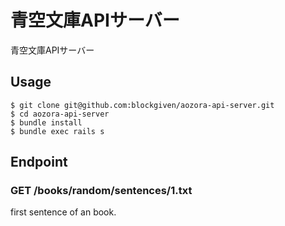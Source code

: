 # 青空文庫APIサーバー

青空文庫APIサーバー

## Usage

    $ git clone git@github.com:blockgiven/aozora-api-server.git
    $ cd aozora-api-server
    $ bundle install
    $ bundle exec rails s

## Endpoint

### GET /books/random/sentences/1.txt

first sentence of an book.
